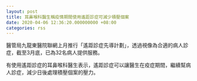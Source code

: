```yaml
---
layout: post
title: 耳鼻喉科醫生稱疫情期間使用遙距診症可減少積壓個案
date: 2020-04-06 12:36:20.000000000 +08:00
categories: rss
---
```


醫管局九龍東醫院聯網上月推行「遙距診症先導計劃」，透過視像為合適的病人診症，截至3月底，已為32名病人提供服務。

有使用遙距診症的耳鼻喉科醫生表示，遙距診症可以讓醫生在疫症期間，繼續幫病人診症，減少日後處理積壓個案的壓力。

